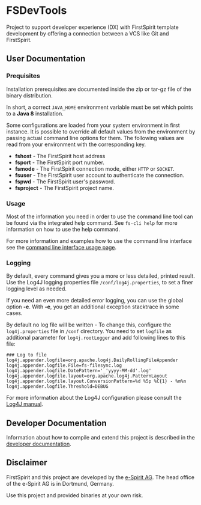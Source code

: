 # FSDevTools

Project to support developer experience (DX) with FirstSpirit template development by offering a connection between a VCS like Git and FirstSpirit.

## User Documentation

### Prequisites
Installation prerequisites are documented inside the zip or tar-gz file of the binary distribution.

In short, a correct `JAVA_HOME` environment variable must be set which points to a **Java 8** installation.

Some configurations are loaded from your system environment in first instance.
It is possible to override all default values from the environment by passing actual command line options for them.
The following values are read from your environment with the corresponding key.

- **fshost** - The FirstSpirit host address
- **fsport** - The FirstSpirit port number.
- **fsmode** - The FirstSpirit connection mode, either `HTTP` or `SOCKET`.
- **fsuser** - The FirstSpirit user account to authenticate the connection.
- **fspwd** - The FirstSpirit user's password.
- **fsproject** - The FirstSpirit project name.

### Usage
Most of the information you need in order to use the command line tool can be found via the integrated help command.
See `fs-cli help` for more information on how to use the help command.

For more information and examples how to use the command line interface see the [command line interface usage page](documentation/CLI_USAGE.md).

### Logging

By default, every command gives you a more or less detailed, printed result. Use the Log4J logging properties
file `/conf/log4j.properties`, to set a finer logging level as needed.

If you need an even more detailed error logging, you can use the global option **-e**. With **-e**, you get
an additional exception stacktrace in some cases.

By default no log file will be written  - To change this, configure the `log4j.properties` file in `/conf` directory.
You need to set `logfile` as additional parameter for `log4j.rootLogger` and add following lines to this file:

```
### Log to file
log4j.appender.logfile=org.apache.log4j.DailyRollingFileAppender
log4j.appender.logfile.File=fs-filesync.log
log4j.appender.logfile.DatePattern='_'yyyy-MM-dd'.log'
log4j.appender.logfile.layout=org.apache.log4j.PatternLayout
log4j.appender.logfile.layout.ConversionPattern=%d %5p %C{1} - %m%n
log4j.appender.logfile.Threshold=DEBUG
```

For more information about the Log4J configuration please consult the [Log4J manual](https://logging.apache.org/log4j/1.2/manual.html).

## Developer Documentation

Information about how to compile and extend this project is described in the  [developer documentation](documentation/DEV_DOC.md).

## Disclaimer

FirstSpirit and this project are developed by the [e-Spirit AG](http://www.e-spirit.com).
The head office of the e-Spirit AG is in Dortmund, Germany.

Use this project and provided binaries at your own risk.
